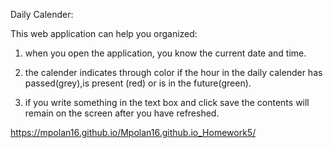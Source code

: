Daily Calender:

This web application can help you organized:

1. when you open the application, you know the current date and time.

2. the calender indicates through color if the hour in the daily calender has passed(grey),is present (red) or is in the future(green).

3. if you write something in the text box and click save the contents will remain on the screen after you have refreshed.

 https://mpolan16.github.io/Mpolan16.github.io_Homework5/

